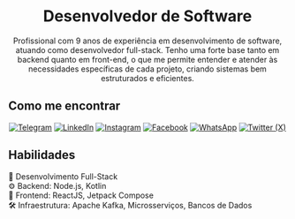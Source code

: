 <h1 align="center">Desenvolvedor de Software</h1>

<p align="center">
    Profissional com 9 anos de experiência em desenvolvimento de software, atuando como desenvolvedor full-stack. Tenho uma forte base tanto em backend quanto em front-end, o que me permite entender e atender às necessidades específicas de cada projeto, criando sistemas bem estruturados e eficientes.
</p>

<h2>Como me encontrar</h2>

<p align="center">
    <a href="https://t.me/isacrodriguesdev" target="_blank"><img src="https://img.shields.io/badge/-Telegram-2CA5E0?style=for-the-badge&logo=telegram&logoColor=white" alt="Telegram"></a>
    <a href="https://www.linkedin.com/in/isacrodriguesdev" target="_blank"><img src="https://img.shields.io/badge/-LinkedIn-%230077B5?style=for-the-badge&logo=linkedin&logoColor=white" alt="LinkedIn"></a>
    <a href="https://www.instagram.com/isacrodriguesdev" target="_blank"><img src="https://img.shields.io/badge/-Instagram-E4405F?style=for-the-badge&logo=instagram&logoColor=white" alt="Instagram"></a>
    <a href="https://www.facebook.com/isacrodriguesdev" target="_blank"><img src="https://img.shields.io/badge/-Facebook-1877F2?style=for-the-badge&logo=facebook&logoColor=white" alt="Facebook"></a>
    <a href="https://wa.me/5562994553917" target="_blank"><img src="https://img.shields.io/badge/-WhatsApp-25D366?style=for-the-badge&logo=whatsapp&logoColor=white" alt="WhatsApp"></a>
    <a href="https://x.com/isacrdev" target="_blank"><img src="https://img.shields.io/badge/X-000?style=for-the-badge&logo=x" alt="Twitter (X)"></a>
</p>

<h2>Habilidades</h2>
<p>
    🚀 Desenvolvimento Full-Stack <br>
    ⚙️ Backend: Node.js, Kotlin <br>
    🎨 Frontend: ReactJS, Jetpack Compose <br>
    🛠️ Infraestrutura: Apache Kafka, Microsserviços, Bancos de Dados <br>
</p>
